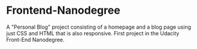 # Frontend-Nanodegree
A "Personal Blog" project consisting of a homepage and a blog page using just CSS and HTML that is also responsive. First project in the Udacity Front-End Nanodegree.